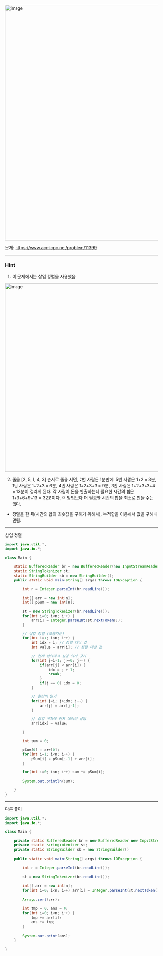 <img width="1188" height="773" alt="image" src="https://github.com/user-attachments/assets/5fa5af4c-9100-473b-b584-57fd8cb2759e" />


문제: https://www.acmicpc.net/problem/11399

---

### Hint

1. 이 문제에서는 삽입 정렬을 사용했음
<img width="823" height="619" alt="image" src="https://github.com/user-attachments/assets/9dc9598e-2634-4bdb-993f-67471a290966" />

2. 줄을 [2, 5, 1, 4, 3] 순서로 줄을 서면, 2번 사람은 1분만에, 5번 사람은 1+2 = 3분, 1번 사람은 1+2+3 = 6분, 4번 사람은 1+2+3+3 = 9분, 3번 사람은 1+2+3+3+4 = 13분이 걸리게 된다. 각 사람이 돈을 인출하는데 필요한 시간의 합은 1+3+6+9+13 = 32분이다. 이 방법보다 더 필요한 시간의 합을 최소로 만들 수는 없다.

- 정렬을 한 뒤(시간의 합의 최솟값을 구하기 위해서), 누적합을 이용해서 값을 구해내면됨.

---

삽입 정렬

```java
import java.util.*;
import java.io.*;

class Main {

    static BufferedReader br = new BufferedReader(new InputStreamReader(System.in));
    static StringTokenizer st;
    static StringBuilder sb = new StringBuilder();
    public static void main(String[] args) throws IOException {
        
        int n = Integer.parseInt(br.readLine());

        int[] arr = new int[n];
        int[] pSum = new int[n];

        st = new StringTokenizer(br.readLine());
        for(int i=0; i<n; i++) {
            arr[i] = Integer.parseInt(st.nextToken());
        }

        // 삽입 정렬 (오름차순)
        for(int i=1; i<n; i++) {
            int idx = i; // 정렬 대상 값
            int value = arr[i]; // 정렬 대상 값

            // 현재 범위에서 삽입 위치 찾기
            for(int j=i-1; j>=0; j--) {
                if(arr[j] < arr[i]) { 
                    idx = j + 1; 
                    break;
                }
                if(j == 0) idx = 0;
            }

            // 한칸씩 밀기
            for(int j=i; j>idx; j--) {
                arr[j] = arr[j-1];
            }

            // 삽입 위치에 현재 데이터 삽입
            arr[idx] = value;

        }

        int sum = 0;

        pSum[0] = arr[0];
        for(int i=1; i<n; i++) {
            pSum[i] = pSum[i-1] + arr[i];
        }

        for(int i=0; i<n; i++) sum += pSum[i];
        
        System.out.println(sum);

    }    
}

```

---

다른 풀이

```java
import java.util.*;
import java.io.*;

class Main {
    
    private static BufferedReader br = new BufferedReader(new InputStreamReader(System.in));
    private static StringTokenizer st;
    private static StringBuilder sb = new StringBuilder();
    
    public static void main(String[] args) throws IOException {
        
        int n = Integer.parseInt(br.readLine());
        
        st = new StringTokenizer(br.readLine());
        
        int[] arr = new int[n];
        for(int i=0; i<n; i++) arr[i] = Integer.parseInt(st.nextToken());
        
        Arrays.sort(arr);
        
        int tmp = 0, ans = 0;
        for(int i=0; i<n; i++) {
            tmp += arr[i];
            ans += tmp;
        }
        
        System.out.print(ans);
    }
    
}

```